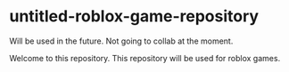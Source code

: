 # untitled-roblox-game-repository
Will be used in the future. Not going to collab at the moment.

Welcome to this repository. This repository will be used for roblox games.
